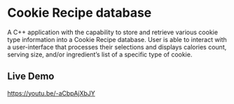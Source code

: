 # Cookie Recipe database

A C++ application with the capability to store and retrieve various cookie type information into a Cookie Recipe database. User is able to interact with a user-interface that processes their selections and displays calories count, serving size, and/or ingredient’s list of a specific type of cookie.   

## Live Demo 

https://youtu.be/-aCbpAjXbJY
